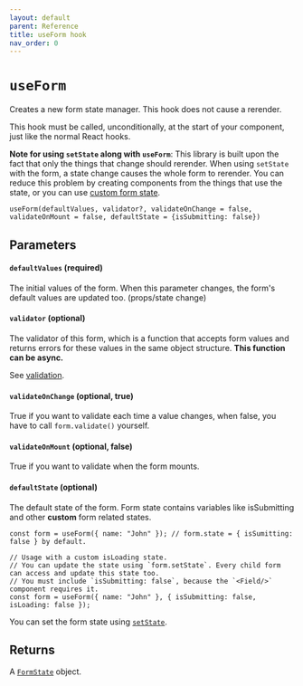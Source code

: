 ```yaml
---
layout: default
parent: Reference
title: useForm hook
nav_order: 0
---
```


# `useForm`

Creates a new form state manager. This hook does not cause a rerender.

This hook must be called, unconditionally, at the start of your component, just like the normal React hooks.

**Note for using `setState` along with `useForm`**: This library is built upon the fact that only the things that change should rerender. When using `setState` with the form, a state change causes the whole form to rerender. You can reduce this problem by creating components from the things that use the state, or you can use [custom form state](/typed-react-form/reference/useForm#defaultstate-optional-issubmitting-false).

`useForm(defaultValues, validator?, validateOnChange = false, validateOnMount = false, defaultState = {isSubmitting: false})`

## Parameters

#### `defaultValues` **(required)**

The initial values of the form. When this parameter changes, the form's default values are updated too. (props/state change)

#### `validator` **(optional)**

The validator of this form, which is a function that accepts form values and returns errors for these values in the same object structure. **This function can be async.**

See [validation](/typed-react-form/reference/validation).

#### `validateOnChange` **(optional, true)**

True if you want to validate each time a value changes, when false, you have to call `form.validate()` yourself.

#### `validateOnMount` **(optional, false)**

True if you want to validate when the form mounts.

#### `defaultState` **(optional)**

The default state of the form. Form state contains variables like isSubmitting and other **custom** form related states.

```tsx
const form = useForm({ name: "John" }); // form.state = { isSumitting: false } by default.

// Usage with a custom isLoading state.
// You can update the state using `form.setState`. Every child form can access and update this state too.
// You must include `isSubmitting: false`, because the `<Field/>` component requires it.
const form = useForm({ name: "John" }, { isSubmitting: false, isLoading: false });
```

You can set the form state using [`setState`](/typed-react-form/reference/FormState#setstatenewstate).

## Returns

A [`FormState`](/typed-react-form/reference/FormState) object.
